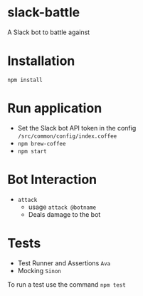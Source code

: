 # slack-battle
A Slack bot to battle against

# Installation 

`npm install`

# Run application

* Set the Slack bot API token in the config `/src/common/config/index.coffee`
* `npm brew-coffee`
* `npm start`

# Bot Interaction

* `attack`
  * usage `attack @botname`
  * Deals damage to the bot

# Tests

* Test Runner and Assertions `Ava`
* Mocking `Sinon`

To run a test use the command `npm test`